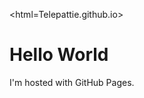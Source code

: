 <!DOCTYPE html>
<html=Telepattie.github.io>
<body>
<h1>Hello World</h1>
<p>I'm hosted with GitHub Pages.</p>
</body>
</html>